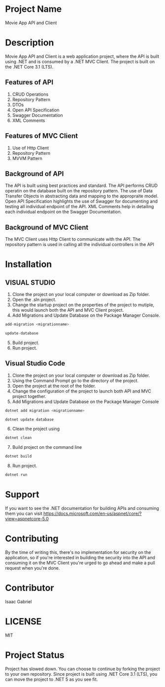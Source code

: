 # Project Name
Movie App API and Client

# Description
Movie App API and Client is a web application project, where the API is built using .NET and is consumed by a .NET MVC Client.
The project is built on the .NET Core 3.1 (LTS).
## Features of API
1. CRUD Operations
2. Repository Pattern
3. DTOs
4. Open API Specification
5. Swagger Documentation
6. XML Comments

## Features of MVC Client
1. Use of Http Client
2. Repository Pattern
3. MVVM Pattern

## Background of API
The API is built using best practices and standard. The API performs CRUD operatin on the database built on the repository pattern.
The use of Data Transfer Objects in abstracting data and mapping to the appropraite model.
Open API Specification highlights the use of Swagger for documenting and testing all individual endpoint of the API.
XML Comments help in detailing each individual endpoint on the Swagger Documentation.

## Background of MVC Client
The MVC Client uses Http Client to communicate with the API.
The repository pattern is used in calling all the individual controllers in the API

# Installation
## VISUAL STUDIO
1. Clone the project on your local computer or download as Zip folder. 
2. Open the .sln project. 
3. Change the startup project on the properties of the project to mutiple, this would launch both the API and MVC Client project.
4. Add Migrations and Update Database on the Package Manager Console.
``` C#
add-migration <migrationname>

update-database
```
5. Build project.
6. Run project.

## Visual Studio Code
1. Clone the project on your local computer or download as Zip folder. 
2. Using the Command Prompt go to the directory of the project.
3. Open the project at the root of the folder.
4. Change the configuration of the project to launch both API and MVC project together.
5. Add Migrations and Update Database on the Package Manager Console
``` C#
dotnet add migration <migrationname>

dotnet update database
```
6. Clean the project using
``` C#
dotnet clean
```
7. Build project on the command line
``` C#
dotnet build
```
8. Run project.
``` C#
dotnet run
```
# Support
If you want to see the .NET documentation for building APIs and consuming them you can visit https://docs.microsoft.com/en-us/aspnet/core/?view=aspnetcore-5.0

# Contributing
By the time of writing this, there's no implementation for security on the application, so if you're interested in building the security into the API and consuming it on the MVC Client you're urged to go ahead and make a pull request when you're done.

# Contributor
Isaac Gabriel

# LICENSE
MIT

# Project Status
Project has slowed down. You can choose to continue by forking the project to your own repository.
Since project is built using .NET Core 3.1 (LTS), you can move the project to .NET 5 as you see fit.
